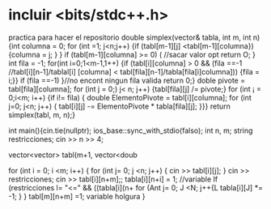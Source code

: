 # incluir <bits/stdc++.h>
practica para hacer el repositorio
double simplex(vector<vector>& tabla, int m, int n) {int columna = 0; 
for (int =1; j<n;j++) {if (tabl[m-1][j] <tabl[m-1][columna}) {columna = j;
 }
  }
  if (tabl[m-1][columna] >= 0) ( //sacar valor opt return O; 
}
int fila = -1; for(int i=0;1<m-1,1++) {if (tabl[i][columna] > 0 && (fila
==-1 //tabl[i][n-1]/tablal[i] [columna] < tabl[fila][n-1]/tabla[fila[i]columna])) {fila = i;}} if (fila ==-1) }//no encont ningun fila valida return 0;}
doble pivote = tabl[fila][columna]; for (int j = 0;) j< n; j++) {tabl[fila][j] /= pivote;}  for (int ¡ = 0;i<m; i++) {if i!= fila) { double ElementoPivote = tabl[i][columna]; for (int j=0; j<n; j++) {
tabl[i][j] -= ElementoPivote * tabla[fila][j]; }}} return
simplex(tabl, m, n);}

int main(){cin.tie(nullptr); ios_base::sync_with_stdio(falso);
int n, m; 
string restricciones;
cin >> n >> 4;

vector<vector<double>> tabl(m+1, vector<doub

for (int i = 0; i <m; i++) {
for (int j= 0; j <n; j++) {
cin >> tabl[i][j];
}
cin >> restricciones;
cin >> tabl[i][n+m];;
tabla[i][n+i] = 1; //variable 
If (restricciones l= "<=" && ((tabla[i](n+
for (Ant j= 0; J <N; j++{L
tabla[i][J] *= -1;
 }
}
tabl[m][n+m] =1; variable holgura
}
